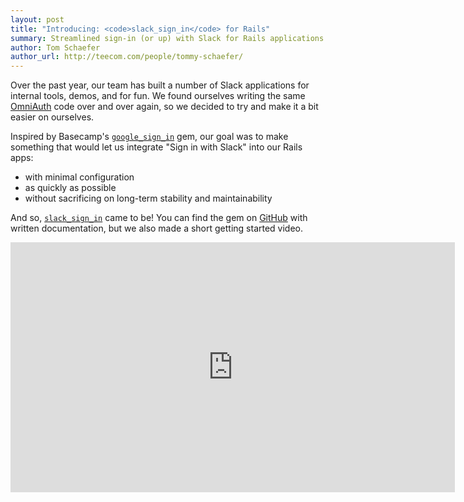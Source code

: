```yaml
---
layout: post
title: "Introducing: <code>slack_sign_in</code> for Rails"
summary: Streamlined sign-in (or up) with Slack for Rails applications
author: Tom Schaefer
author_url: http://teecom.com/people/tommy-schaefer/
---
```


Over the past year, our team has built a number of Slack applications for
internal tools, demos, and for fun. We found ourselves writing the same
[OmniAuth](https://github.com/omniauth/omniauth) code over and over again, so we
decided to try and make it a bit easier on ourselves.

Inspired by Basecamp's
[`google_sign_in`](https://github.com/basecamp/google_sign_in) gem, our goal was
to make something that would let us integrate "Sign in with Slack" into our
Rails apps:

  - with minimal configuration
  - as quickly as possible
  - without sacrificing on long-term stability and maintainability

And so,
[`slack_sign_in`](https://github.com/teecom/slack_sign_in) came to be! You can
find the gem on [GitHub](https://github.com/teecom/slack_sign_in) with written
documentation, but we also made a short getting started video.

<iframe src="https://player.vimeo.com/video/387819353" width="711" height="400" frameborder="0" allow="autoplay; fullscreen" allowfullscreen></iframe>

